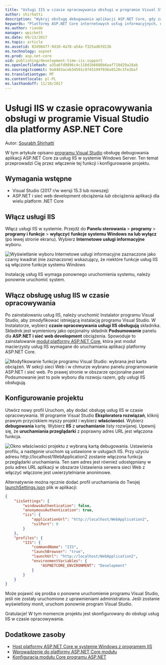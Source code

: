 ```yaml
---
title: "Usługi IIS w czasie opracowywania obsługi w programie Visual Studio dla platformy ASP.NET Core"
author: shirhatti
description: "Wykryj obsługę debugowania aplikacji ASP.NET Core, gdy za usług IIS w systemie Windows Server."
keywords: "Platformy ASP.NET Core internetowych usług informacyjnych, usługi iis, moduł core server,asp.net systemu windows, debugowania"
ms.author: riande
manager: wpickett
ms.date: 09/13/2017
ms.topic: article
ms.assetid: 83d98477-9d10-4a78-a54a-f325ad67d13b
ms.technology: aspnet
ms.prod: asp.net-core
uid: publishing/development-time-iis-support
ms.openlocfilehash: a35a6fd9896c4c110d1b6680b6aaf718d29a18ab
ms.sourcegitcommit: 9a9483aceb34591c97451997036a9120c3fe2baf
ms.translationtype: MT
ms.contentlocale: pl-PL
ms.lasthandoff: 11/10/2017
---
```

# <a name="development-time-iis-support-in-visual-studio-for-aspnet-core"></a>Usługi IIS w czasie opracowywania obsługi w programie Visual Studio dla platformy ASP.NET Core

Autor: [Sourabh Shirhatti](https://twitter.com/sshirhatti)

W tym artykule opisano [programu Visual Studio](https://www.visualstudio.com/vs/) obsługę debugowania aplikacji ASP.NET Core za usług IIS w systemie Windows Server. Ten temat przeprowadzi Cię przez włączenie tej funkcji i konfigurowanie projektu.

## <a name="prerequisites"></a>Wymagania wstępne

* Visual Studio (2017 r/w wersji 15.3 lub nowszej)
* ASP.NET i sieć web development obciążenia *lub* obciążenia aplikacji dla wielu platform .NET Core

## <a name="enable-iis"></a>Włącz usługi IIS

Włącz usługi IIS w systemie. Przejdź do **Panelu sterowania** > **programy** > **programy i funkcje** > **wyłączyć funkcje systemu Windows na lub wyłącz** (po lewej stronie ekranu). Wybierz **Internetowe usługi informacyjne** wyboru.

![Wyświetlanie wyboru Internetowe usługi informacyjne zaznaczone jako czarny kwadrat (nie zaznaczone) wskazujący, że niektóre funkcje usług IIS są włączone funkcje systemu Windows](development-time-iis-support/_static/enable_iis.png)

Instalację usług IIS wymaga ponownego uruchomienia systemu, należy ponownie uruchomić system.

## <a name="enable-development-time-iis-support"></a>Włącz obsługę usług IIS w czasie opracowywania

Po zainstalowaniu usług IIS, należy uruchomić Instalator programu Visual Studio, aby zmodyfikować istniejącą instalację programu Visual Studio. W Instalatorze, wybierz **czasie opracowywania usługi IIS obsługują** składnika. Składnik jest wymieniony jako opcjonalny składnik **Podsumowanie** panelu dla **ASP.NET i sieć web development** obciążenia. Spowoduje to zainstalowanie [moduł platformy ASP.NET Core](xref:fundamentals/servers/aspnet-core-module), która jest moduł macierzysty usług IIS wymagane do uruchamiania aplikacji platformy ASP.NET Core.

![Modyfikowanie funkcje programu Visual Studio: wybrana jest karta obciążeń. W sekcji sieci Web i w chmurze wybrano panelu programowanie ASP.NET i sieć web. Po prawej stronie w obszarze opcjonalne panel Podsumowanie jest to pole wyboru dla rozwoju razem, gdy usługi IIS obsługują.](development-time-iis-support/_static/development_time_support.png)

## <a name="configure-the-project"></a>Konfigurowanie projektu

Utwórz nowy profil Uruchom, aby dodać obsługę usług IIS w czasie opracowywania. W programie Visual Studio **Eksploratora rozwiązań**, kliknij prawym przyciskiem myszy projekt i wybierz **właściwości**. Wybierz **debugowania** kartę. Wybierz **IIS** z **uruchamianie** listy rozwijanej. Upewnij się, że **uruchamiania przeglądarki** z poprawny adres URL jest włączona funkcja.

![Okno właściwości projektu z wybraną kartą debugowania. Ustawienia profilu, a następnie uruchom są ustawione w usługach IIS. Przy użyciu adresu http://localhost/WebApplication2 zostanie włączona funkcja przeglądarki uruchamiania. Ten sam adres jest również udostępniany w polu adres URL aplikacji w obszarze Ustawienia serwera sieci Web z włączyć włączone jest uwierzytelnianie anonimowe.](development-time-iis-support/_static/project_properties.png)

Alternatywnie można ręcznie dodać profil uruchamiania do Twojej [launchSettings.json](http://json.schemastore.org/launchsettings) plik w aplikacji:

```json
{
    "iisSettings": {
        "windowsAuthentication": false,
        "anonymousAuthentication": true,
        "iis": {
            "applicationUrl": "http://localhost/WebApplication2",
            "sslPort": 0
        }
    },
    "profiles": {
        "IIS": {
            "commandName": "IIS",
            "launchBrowser": "true",
            "launchUrl": "http://localhost/WebApplication2",
            "environmentVariables": {
                "ASPNETCORE_ENVIRONMENT": "Development"
            }
        }
    }
}
```

Może pojawić się prośba o ponowne uruchomienie programu Visual Studio, jeśli nie zostały uruchomione z uprawnieniami administratora. Jeśli zostanie wyświetlony monit, uruchom ponownie program Visual Studio.

Gratulacje! W tym momencie projektu jest skonfigurowany do obsługi usług IIS w czasie opracowywania. 

## <a name="additional-resources"></a>Dodatkowe zasoby

* [Host platformy ASP.NET Core w systemie Windows z programem IIS](xref:publishing/iis)
* [Wprowadzenie do platformy ASP.NET Core modułu](xref:fundamentals/servers/aspnet-core-module)
* [Konfiguracja modułu Core programu ASP.NET](xref:hosting/aspnet-core-module)
